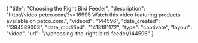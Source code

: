 {
    "title": "Choosing the Right Bird Feeder",
    "description": "http:\/\/video.petco.com\/?v=16995 Watch this video featuring products available on petco.com.",
    "videoid": "144596",
    "date_created": "1394589003",
    "date_modified": "1418181172",
    "type": "captivate",
    "layout": "video",
    "url": "\/v\/choosing-the-right-bird-feeder\/144596"
}